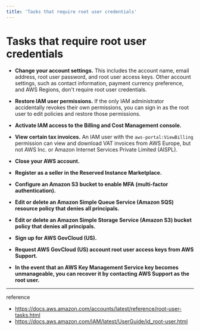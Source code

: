 ```yaml
---
title: 'Tasks that require root user credentials'
---
```

# Tasks that require root user credentials

- **Change your account settings.** This includes the account name, email address, root user password, and root user access keys. Other account settings, such as contact information, payment currency preference, and AWS Regions, don't require root user credentials.

- **Restore IAM user permissions.** If the only IAM administrator accidentally revokes their own permissions, you can sign in as the root user to edit policies and restore those permissions.

- **Activate IAM access to the Billing and Cost Management console.**

- **View certain tax invoices.** An IAM user with the `aws-portal:ViewBilling` permission can view and download VAT invoices from AWS Europe, but not AWS Inc. or Amazon Internet Services Private Limited (AISPL).

- **Close your AWS account.**

- **Register as a seller in the Reserved Instance Marketplace.**

- **Configure an Amazon S3 bucket to enable MFA (multi-factor authentication).**

- **Edit or delete an Amazon Simple Queue Service (Amazon SQS) resource policy that denies all principals.**

- **Edit or delete an Amazon Simple Storage Service (Amazon S3) bucket policy that denies all principals.**

- **Sign up for AWS GovCloud (US).**

- **Request AWS GovCloud (US) account root user access keys from AWS Support.**

- **In the event that an AWS Key Management Service key becomes unmanageable, you can recover it by contacting AWS Support as the root user.**

---
reference
- https://docs.aws.amazon.com/accounts/latest/reference/root-user-tasks.html
- https://docs.aws.amazon.com/IAM/latest/UserGuide/id_root-user.html